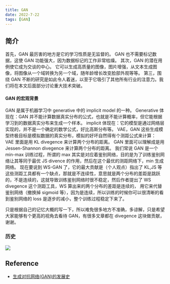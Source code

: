 ```yaml
---
title: GAN
date: 2022-7-22
tags: [GAN]
---
```


## 简介

首先，GAN 最厉害的地方是它的学习性质是无监督的。
GAN 也不需要标记数据，这使 GAN 功能强大，因为数据标记的工作非常枯燥。
其次，GAN 的潜在用例使它成为交谈的中心。
它可以生成高质量的图像，图片增强，从文本生成图像，将图像从一个域转换为另一个域，随年龄增长改变脸部外观等等。
第三，围绕 GAN 不断的研究是如此令人着迷，以至于它吸引了其他所有行业的注意力。我们将在本文后面部分讨论重大技术突破。

#### GAN 的宏观背景

GAN 是属于机器学习中 generative 中的 implicit model 的一种。
Generative 体现在：GAN 并不能计算数据真实分布的公式，也就是不能计算概率，但它能根据学习到的数据真实分布来生成一个样本。
implicit 体现在：它的模型是通过网络层实现的，并不是一个确定的数学公式，好比高斯分布等。
VAE，GAN 这些生成模型终极目标是模拟数据的真实分布，模拟的好坏自然得有个测距公式来计算：
VAE 里面是用 KL divegence 来计算两个分布的距离。
GAN 里面可以理解成是用 Jessen-Shannon divegence 来计算两个分布的距离。
我们常说 GAN 是一个 min-max 训练过程，所谓的 max 其实是对应着鉴别网络，目的是为了训练鉴别网络让其等同于最优 JS divence 的作用，然后在这个最优的测距网络下，min 生成网络。
现在要说到 WS-GAN 了，它的最大贡献是（个人观点）指出了 KL,JS 等这些测距工具都有一个缺点，那就是不连续性，意思就是两个分布的差距是跳跃的，不是连续的，这就导致训练鉴别网络时很不稳定，然后作者提出了 WS divegence 这个测距工具，WS 算出来的两个分布的差距是连续的，  用它来代替鉴别网络（撤换掉 sigmoid 等），因为是连续，所以训练的时候你可以很清晰的看到鉴别网络的 loss 是逐步的减小，整个训练过程稳定下来了。

只是根据自己的记忆大概的写一下，所以难免很多地方不准确，多谅解，只是希望大家能够有个更高的视角去看待 GAN，有很多文章都在 divegence 这块做贡献，谢谢。

### 历史

![](https://static001.geekbang.org/wechat/images/f0/f0b6aa5e59f9f9f503512d65b4d8adb2.png)

## Reference

- [生成对抗网络(GAN)的发展史](https://zhuanlan.zhihu.com/p/63428113)

